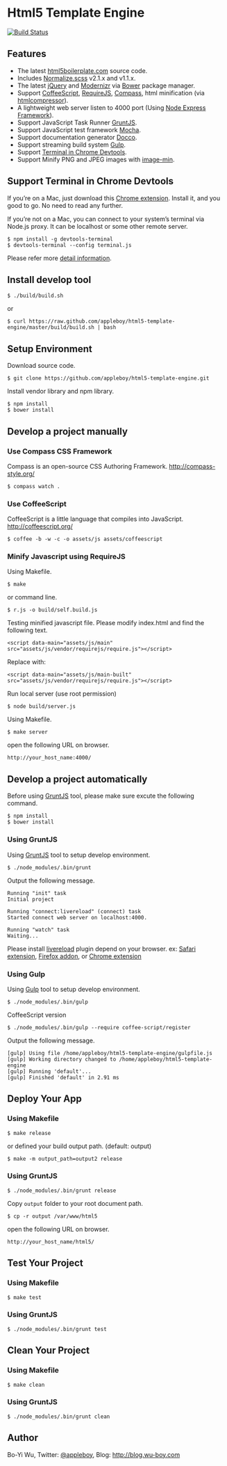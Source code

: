 # Html5 Template Engine
[![Build Status](https://travis-ci.org/appleboy/html5-template-engine.png)](http://travis-ci.org/appleboy/html5-template-engine)

## Features

* The latest [html5boilerplate.com](http://html5boilerplate.com/) source code.
* Includes [Normalize.scss](https://github.com/appleboy/normalize.scss) v2.1.x and v1.1.x.
* The latest [jQuery](http://jquery.com/) and [Modernizr](http://modernizr.com/) via [Bower](http://bower.io/) package manager.
* Support [CoffeeScript](http://coffeescript.org/), [RequireJS](http://requirejs.org/), [Compass](http://compass-style.org/), html minification (via [htmlcompressor](http://code.google.com/p/htmlcompressor/)).
* A lightweight web server listen to 4000 port (Using [Node Express Framework](http://expressjs.com/)).
* Support JavaScript Task Runner [GruntJS](http://gruntjs.com/).
* Support JavaScript test framework [Mocha](http://visionmedia.github.io/mocha/).
* Support documentation generator [Docco](http://jashkenas.github.io/docco/).
* Support streaming build system [Gulp](http://gulpjs.com/).
* Support [Terminal in Chrome Devtools](http://www.html5rocks.com/en/tutorials/developertools/devtools-terminal/).
* Support Minify PNG and JPEG images with [image-min](https://github.com/sindresorhus/gulp-imagemin).

## Support Terminal in Chrome Devtools

If you’re on a Mac, just download this [Chrome extension](https://chrome.google.com/webstore/detail/leakmhneaibbdapdoienlkifomjceknl). Install it, and you good to go. No need to read any further.

If you’re not on a Mac, you can connect to your system’s terminal via Node.js proxy. It can be localhost or some other remote server.

    $ npm install -g devtools-terminal
    $ devtools-terminal --config terminal.js

Please refer more [detail information](http://www.html5rocks.com/en/tutorials/developertools/devtools-terminal/).

## Install develop tool

    $ ./build/build.sh

or

    $ curl https://raw.github.com/appleboy/html5-template-engine/master/build/build.sh | bash

## Setup Environment

Download source code.

    $ git clone https://github.com/appleboy/html5-template-engine.git

Install vendor library and npm library.

    $ npm install
    $ bower install

## Develop a project manually

### Use Compass CSS Framework

Compass is an open-source CSS Authoring Framework. http://compass-style.org/

    $ compass watch .

### Use CoffeeScript

CoffeeScript is a little language that compiles into JavaScript. http://coffeescript.org/

    $ coffee -b -w -c -o assets/js assets/coffeescript

### Minify Javascript using RequireJS

Using Makefile.

    $ make

or command line.

    $ r.js -o build/self.build.js

Testing minified javascript file. Please modify index.html and find the following text.

```
<script data-main="assets/js/main" src="assets/js/vendor/requirejs/require.js"></script>
```

Replace with:

```
<script data-main="assets/js/main-built" src="assets/js/vendor/requirejs/require.js"></script>
```

Run local server (use root permission)

    $ node build/server.js

Using Makefile.

    $ make server

open the following URL on browser.

```
http://your_host_name:4000/
```

## Develop a project automatically

Before using [GruntJS](http://gruntjs.com/) tool, please make sure excute the following command.

    $ npm install
    $ bower install

### Using GruntJS

Using [GruntJS](http://gruntjs.com/) tool to setup develop environment.

    $ ./node_modules/.bin/grunt

Output the following message.

```
Running "init" task
Initial project

Running "connect:livereload" (connect) task
Started connect web server on localhost:4000.

Running "watch" task
Waiting...
```
Please install [livereload](http://livereload.com/) plugin depend on your browser. ex: [Safari extension](http://download.livereload.com/2.0.9/LiveReload-2.0.9.safariextz), [Firefox addon](http://download.livereload.com/2.0.8/LiveReload-2.0.8.xpi), or [Chrome extension](https://chrome.google.com/webstore/detail/livereload/jnihajbhpnppcggbcgedagnkighmdlei)

### Using Gulp

Using [Gulp](http://gulpjs.com/) tool to setup develop environment.

    $ ./node_modules/.bin/gulp

CoffeeScript version

    $ ./node_modules/.bin/gulp --require coffee-script/register

Output the following message.

```
[gulp] Using file /home/appleboy/html5-template-engine/gulpfile.js
[gulp] Working directory changed to /home/appleboy/html5-template-engine
[gulp] Running 'default'...
[gulp] Finished 'default' in 2.91 ms
```

## Deploy Your App

### Using Makefile

    $ make release

or defined your build output path. (default: output)

    $ make -m output_path=output2 release

### Using GruntJS

    $ ./node_modules/.bin/grunt release

Copy ``output`` folder to your root document path.

    $ cp -r output /var/www/html5

open the following URL on browser.

```
http://your_host_name/html5/
```

## Test Your Project

### Using Makefile

    $ make test

### Using GruntJS

    $ ./node_modules/.bin/grunt test

## Clean Your Project

### Using Makefile

    $ make clean

### Using GruntJS

    $ ./node_modules/.bin/grunt clean

## Author

Bo-Yi Wu, Twitter: [@appleboy](http://twitter.com/appleboy "Twitter"), Blog: http://blog.wu-boy.com
